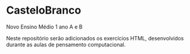 # CasteloBranco
Novo Ensino Médio 1 ano A e B

Neste repositório serão adicionados os exercícios HTML, desenvolvidos durante as aulas de pensamento computacional.
